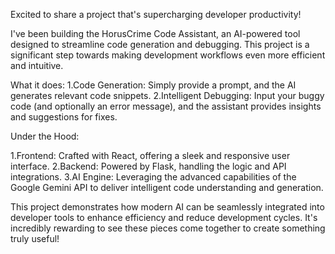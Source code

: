 Excited to share a project that's supercharging developer productivity!

I've been building the HorusCrime Code Assistant, an AI-powered tool designed to streamline code generation and debugging. This project is a significant step towards making development workflows even more efficient and intuitive.

What it does:
1.Code Generation: 
 Simply provide a prompt, and the AI generates relevant code snippets.
2.Intelligent Debugging:
 Input your buggy code (and optionally an error message), and the assistant provides insights and suggestions for fixes.

Under the Hood:

1.Frontend: Crafted with React, offering a sleek and responsive user interface.
2.Backend: Powered by Flask, handling the logic and API integrations.
3.AI Engine: Leveraging the advanced capabilities of the Google Gemini API to deliver intelligent code understanding and generation.

This project demonstrates how modern AI can be seamlessly integrated into developer tools to enhance efficiency and reduce development cycles. It's incredibly rewarding to see these pieces come together to create something truly useful!
